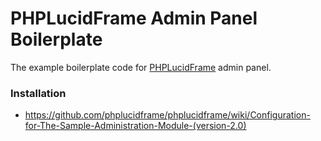 # PHPLucidFrame Admin Panel Boilerplate

The example boilerplate code for [PHPLucidFrame](http://www.phplucidframe.com) admin panel.

### Installation

- https://github.com/phplucidframe/phplucidframe/wiki/Configuration-for-The-Sample-Administration-Module-(version-2.0)
